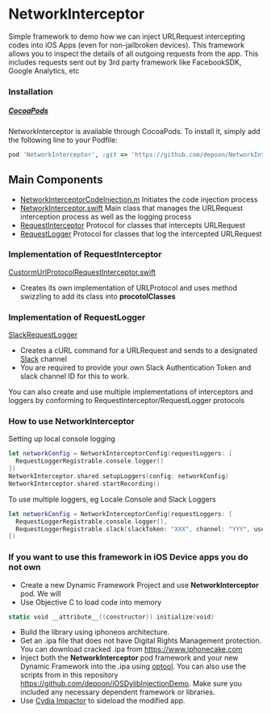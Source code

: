 # NetworkInterceptor
Simple framework to demo how we can inject URLRequest intercepting codes into iOS Apps (even for non-jailbroken devices). This framework allows you to inspect the details of all outgoing requests from the app. This includes requests sent out by 3rd party framework like FacebookSDK, Google Analytics, etc

### Installation

##### [CocoaPods](http://cocoapods.org)

NetworkInterceptor is available through CocoaPods. To install it, simply add the following line to your Podfile:
```ruby
pod 'NetworkInterceptor', :git => 'https://github.com/depoon/NetworkInterceptor.git', :branch => 'master'
```

## Main Components
- [NetworkInterceptorCodeInjection.m](https://github.com/depoon/NetworkInterceptor/blob/689ab2e9053409ede08459fed73c45d95078dc7a/NetworkInterceptor/Source/NetworkInterceptorCodeInjection.m)
Initiates the code injection process
- [NetworkInterceptor.swift](https://github.com/depoon/NetworkInterceptor/blob/master/NetworkInterceptor/Source/NetworkInterceptor.swift#L27) Main class that manages the URLRequest interception process as well as the logging process
- [RequestInterceptor](https://github.com/depoon/NetworkInterceptor/blob/master/NetworkInterceptor/Source/NetworkInterceptor.swift#L15) Protocol for classes that intercepts URLRequest
- [RequestLogger](https://github.com/depoon/NetworkInterceptor/blob/master/NetworkInterceptor/Source/NetworkInterceptor.swift#L20) Protocol for classes that log the intercepted URLRequest

### Implementation of RequestInterceptor
[CustormUrlProtocolRequestInterceptor.swift](https://github.com/depoon/NetworkInterceptor/blob/master/NetworkInterceptor/Source/RequestInterceptor/CustormUrlProtocolRequestInterceptor.swift)
- Creates its own implementation of URLProtocol and uses method swizzling to add its class into **procotolClasses**
### Implementation of RequestLogger
[SlackRequestLogger](https://github.com/depoon/NetworkInterceptor/blob/master/NetworkInterceptor/Source/RequestLogger/SlackRequestLogger.swift)
- Creates a cURL command for a URLRequest and sends to a designated [Slack](https://slack.com) channel
- You are required to provide your own Slack Authentication Token and slack channel ID for this to work.

You can also create and use multiple implementations of interceptors and loggers by conforming to RequestInterceptor/RequestLogger protocols

### How to use NetworkInterceptor

Setting up local console logging
```swift
let networkConfig = NetworkInterceptorConfig(requestLoggers: [
  RequestLoggerRegistrable.console.logger()
])
NetworkInterceptor.shared.setupLoggers(config: networkConfig)
NetworkInterceptor.shared.startRecording()
```
To use multiple loggers, eg Locale Console and Slack Loggers
```swift
let networkConfig = NetworkInterceptorConfig(requestLoggers: [
  RequestLoggerRegistrable.console.logger(),
  RequestLoggerRegistrable.slack(slackToken: "XXX", channel: "YYY", username: "ZZZ").logger()
])
```       

### If you want to use this framework in iOS Device apps you do not own
- Create a new Dynamic Framework Project and use **NetworkInterceptor** pod. We will 
- Use Objective C to load code into memory
```swift
static void __attribute__((constructor)) initialize(void)
```
- Build the library using iphoneos architecture.
- Get an .ipa file that does not have Digital Rights Management protection. You can download cracked .ipa from https://www.iphonecake.com
- Inject both the **NetworkInterceptor** pod framework  and your new Dynamic Framework into the .ipa using [optool](https://github.com/alexzielenski/optool). You can also use the scripts from in this repository https://github.com/depoon/iOSDylibInjectionDemo. Make sure you included any necessary dependent framework or libraries.
- Use [Cydia Impactor](http://www.cydiaimpactor.com/) to sideload the modified app.
